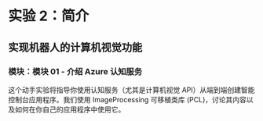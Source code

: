 ﻿---
lab:
    title: '实验 2：简介'
    module: '模块 1:介绍 Azure 认知服务'
---

# 实验 2：简介

## 实现机器人的计算机视觉功能

### 模块：模块 01 - 介绍 Azure 认知服务

这个动手实验将指导你使用认知服务（尤其是计算机视觉 API）从端到端创建智能控制台应用程序。我们使用 ImageProcessing 可移植类库 (PCL)，讨论其内容以及如何在你自己的应用程序中使用它。